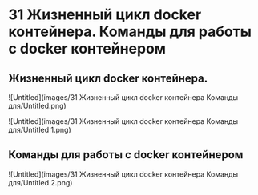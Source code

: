 # 31 Жизненный цикл docker контейнера. Команды для работы с docker контейнером

## Жизненный цикл docker контейнера.

![Untitled](images/31 Жизненный цикл docker контейнера Команды для/Untitled.png)

![Untitled](images/31 Жизненный цикл docker контейнера Команды для/Untitled 1.png)

## Команды для работы с docker контейнером

![Untitled](images/31 Жизненный цикл docker контейнера Команды для/Untitled 2.png)